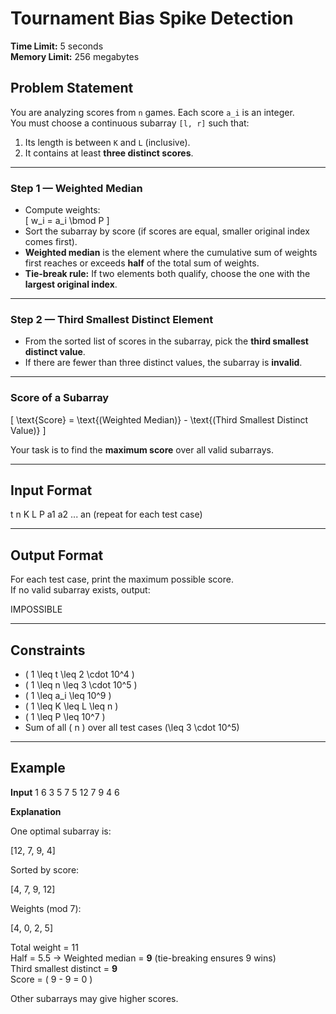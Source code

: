 # Tournament Bias Spike Detection

**Time Limit:** 5 seconds  
**Memory Limit:** 256 megabytes  

## Problem Statement
You are analyzing scores from `n` games. Each score `a_i` is an integer.  
You must choose a continuous subarray `[l, r]` such that:

1. Its length is between `K` and `L` (inclusive).
2. It contains at least **three distinct scores**.

---

### Step 1 — Weighted Median
- Compute weights:  
  \[
  w_i = a_i \bmod P
  \]
- Sort the subarray by score (if scores are equal, smaller original index comes first).
- **Weighted median** is the element where the cumulative sum of weights first reaches or exceeds **half** of the total sum of weights.
- **Tie-break rule:** If two elements both qualify, choose the one with the **largest original index**.

---

### Step 2 — Third Smallest Distinct Element
- From the sorted list of scores in the subarray, pick the **third smallest distinct value**.
- If there are fewer than three distinct values, the subarray is **invalid**.

---

### Score of a Subarray
\[
\text{Score} = \text{(Weighted Median)} - \text{(Third Smallest Distinct Value)}
\]

Your task is to find the **maximum score** over all valid subarrays.

---

## Input Format
t
n K L P
a1 a2 ... an
(repeat for each test case)

---

## Output Format
For each test case, print the maximum possible score.  
If no valid subarray exists, output:

IMPOSSIBLE


---

## Constraints
- \( 1 \leq t \leq 2 \cdot 10^4 \)
- \( 1 \leq n \leq 3 \cdot 10^5 \)
- \( 1 \leq a_i \leq 10^9 \)
- \( 1 \leq K \leq L \leq n \)
- \( 1 \leq P \leq 10^7 \)
- Sum of all \( n \) over all test cases \(\leq 3 \cdot 10^5\)

---

## Example
**Input**
1
6 3 5 7
5 12 7 9 4 6


**Explanation**

One optimal subarray is:

[12, 7, 9, 4]

Sorted by score:

[4, 7, 9, 12]

Weights (mod 7):

[4, 0, 2, 5]

Total weight = 11  
Half = 5.5 → Weighted median = **9** (tie-breaking ensures 9 wins)  
Third smallest distinct = **9**  
Score = \( 9 - 9 = 0 \)  

Other subarrays may give higher scores.
